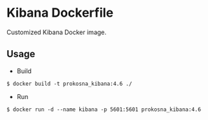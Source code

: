 # Kibana Dockerfile

Customized Kibana Docker image.

## Usage

- Build

```
$ docker build -t prokosna_kibana:4.6 ./
```

- Run

```
$ docker run -d --name kibana -p 5601:5601 prokosna_kibana:4.6
```
